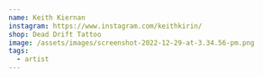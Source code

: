 ```yaml
---
name: Keith Kiernan
instagram: https://www.instagram.com/keithkirin/
shop: Dead Drift Tattoo
image: /assets/images/screenshot-2022-12-29-at-3.34.56-pm.png
tags:
  - artist
---
```

